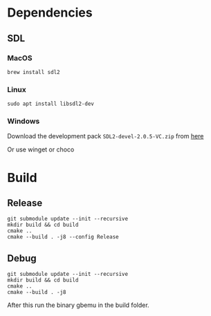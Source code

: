 # Dependencies
## SDL
### MacOS
`brew install sdl2`
### Linux
`sudo apt install libsdl2-dev`

### Windows 
Download the development pack `SDL2-devel-2.0.5-VC.zip` from [here](https://github.com/libsdl-org/SDL/releases/tag/release-2.26.2)

Or use winget or choco

# Build
## Release
```
git submodule update --init --recursive
mkdir build && cd build
cmake ..
cmake --build . -j8 --config Release
```

## Debug
``` 
git submodule update --init --recursive
mkdir build && cd build
cmake ..
cmake --build . -j8
```

After this run the binary gbemu in the build folder.
